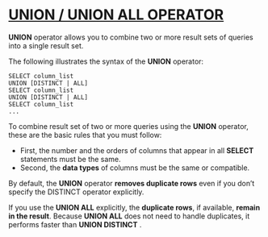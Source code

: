 # [UNION / UNION ALL OPERATOR](https://www.mysqltutorial.org/sql-union-mysql.aspx/)

**UNION** operator allows you to combine two or more result sets of queries into a single result set. 

The following illustrates the syntax of the **UNION** operator:
```
SELECT column_list
UNION [DISTINCT | ALL]
SELECT column_list
UNION [DISTINCT | ALL]
SELECT column_list
...
```

To combine result set of two or more queries using the **UNION** operator, these are the basic rules that you must follow:

* First, the number and the orders of columns that appear in all **SELECT** statements must be the same.
* Second, the **data types** of columns must be the same or compatible.

By default, the **UNION** operator **removes duplicate rows** even if you don’t specify the DISTINCT operator explicitly.

If you use the **UNION ALL** explicitly, the **duplicate rows**, if available, **remain in the result**. Because **UNION ALL** does not need to handle duplicates, it performs faster than **UNION DISTINCT** .

